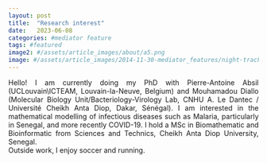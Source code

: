 ```yaml
---
layout: post
title:  "Research interest"
date:   2023-06-08 
categories: #mediator feature
tags: #featured
image2: #/assets/article_images/about/a5.png
image: #/assets/article_images/2014-11-30-mediator_features/night-track.JPG
---
```



<p align="justify">
Hello! I am currently doing my PhD with Pierre-Antoine Absil (UCLouvain\ICTEAM, Louvain-la-Neuve, Belgium) and Mouhamadou Diallo (Molecular Biology Unit/Bacteriology-Virology Lab, CNHU A. Le Dantec / Université Cheikh Anta Diop, Dakar, Sénégal).
I am interested in the mathematical modelling of infectious diseases such as Malaria, particularly in Senegal, and more recently COVID-19. I hold a MSc in Biomathematic and Bioinformatic from Sciences and Technics, Cheikh Anta Diop University, Senegal. 
<br>Outside work, I enjoy soccer and running.
</p>

